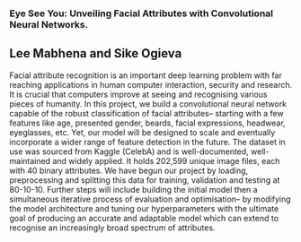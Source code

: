 ### Eye See You: Unveiling Facial Attributes with Convolutional Neural Networks.
Lee Mabhena and Sike Ogieva
---
Facial attribute recognition is an important deep learning problem with far reaching applications in human computer interaction, security and research. It is crucial that computers improve at seeing and recognising various pieces of humanity.
In this project, we build a convolutional neural network capable of the robust classification of facial attributes– starting with a few features like age, presented gender, beards, facial expressions, headwear, eyeglasses, etc. Yet, our model will be designed to scale and eventually incorporate a wider range of feature detection in the future.
The dataset in use was sourced from Kaggle (CelebA) and is well-documented, well-maintained and widely applied. It holds 202,599 unique image files, each with 40 binary attributes. We have begun our project by loading, preprocessing and splitting this data for training, validation and testing at 80-10-10. 
Further steps will include building the initial model then a simultaneous iterative process of evaluation and optimisation– by modifying the model architecture and tuning our hyperparameters with the ultimate goal of producing an accurate and adaptable model which can extend to recognise an increasingly broad spectrum of attributes.

